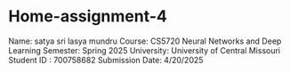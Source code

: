 # Home-assignment-4
Name: satya sri lasya mundru
Course: CS5720 Neural Networks and Deep Learning
Semester: Spring 2025
University: University of Central Missouri
Student ID : 700758682 Submission Date: 4/20/2025

